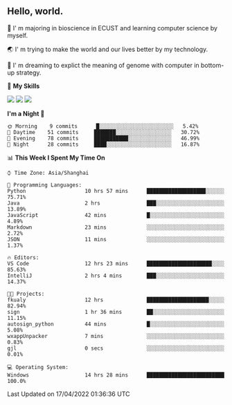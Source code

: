 ## Hello, world.

🏫 I' m majoring in bioscience in ECUST and learning computer science by myself.

🌏 I' m trying to make the world and our lives better by my technology.

🧬 I' m dreaming to explict the meaning of genome with computer in bottom-up strategy.

🌟 **My Skills**

![](https://img.shields.io/badge/-Python-3e74a2?style=flat-square&logo=Python&logoColor=fff)
![](https://img.shields.io/badge/-Linux-000000?style=flat-square&logo=Linux&logoColor=fff)
![](https://img.shields.io/badge/-Docker-2496ED?style=flat-square&logo=Docker&logoColor=fff)

<!--START_SECTION:waka-->
**I'm a Night 🦉** 

```text
🌞 Morning    9 commits      █░░░░░░░░░░░░░░░░░░░░░░░░   5.42% 
🌆 Daytime    51 commits     ███████░░░░░░░░░░░░░░░░░░   30.72% 
🌃 Evening    78 commits     ███████████░░░░░░░░░░░░░░   46.99% 
🌙 Night      28 commits     ████░░░░░░░░░░░░░░░░░░░░░   16.87%

```


📊 **This Week I Spent My Time On** 

```text
⌚︎ Time Zone: Asia/Shanghai

💬 Programming Languages: 
Python                   10 hrs 57 mins      ███████████████████░░░░░░   75.71% 
Java                     2 hrs               ███░░░░░░░░░░░░░░░░░░░░░░   13.89% 
JavaScript               42 mins             █░░░░░░░░░░░░░░░░░░░░░░░░   4.89% 
Markdown                 23 mins             ░░░░░░░░░░░░░░░░░░░░░░░░░   2.72% 
JSON                     11 mins             ░░░░░░░░░░░░░░░░░░░░░░░░░   1.37%

🔥 Editors: 
VS Code                  12 hrs 23 mins      █████████████████████░░░░   85.63% 
IntelliJ                 2 hrs 4 mins        ███░░░░░░░░░░░░░░░░░░░░░░   14.37%

🐱‍💻 Projects: 
fkualy                   12 hrs              ████████████████████░░░░░   82.94% 
sign                     1 hr 36 mins        ██░░░░░░░░░░░░░░░░░░░░░░░   11.15% 
autosign_python          44 mins             █░░░░░░░░░░░░░░░░░░░░░░░░   5.08% 
wxappUnpacker            7 mins              ░░░░░░░░░░░░░░░░░░░░░░░░░   0.83% 
gjl                      0 secs              ░░░░░░░░░░░░░░░░░░░░░░░░░   0.01%

💻 Operating System: 
Windows                  14 hrs 28 mins      █████████████████████████   100.0%

```


 Last Updated on 17/04/2022 01:36:36 UTC
<!--END_SECTION:waka-->


<!--
**Shigure19/Shigure19** is a ✨ _special_ ✨ repository because its `README.md` (this file) appears on your GitHub profile.

Here are some ideas to get you started:

- 🔭 I’m currently working on ...
- 🌱 I’m currently learning ...
- 👯 I’m looking to collaborate on ...
- 🤔 I’m looking for help with ...
- 💬 Ask me about ...
- 📫 How to reach me: ...
- 😄 Pronouns: ...
- ⚡ Fun fact: ...
-->
